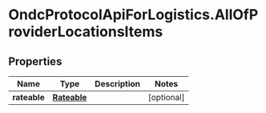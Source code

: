 # OndcProtocolApiForLogistics.AllOfProviderLocationsItems

## Properties
Name | Type | Description | Notes
------------ | ------------- | ------------- | -------------
**rateable** | [**Rateable**](Rateable.md) |  | [optional] 
